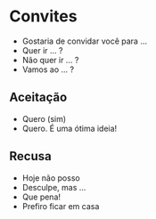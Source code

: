 # Convites

* Gostaria de convidar você para ...
* Quer ir ... ?
* Não quer ir ... ?
* Vamos ao ... ?

## Aceitação

* Quero (sim)
* Quero. É uma ótima ideia!

## Recusa

* Hoje não posso
* Desculpe, mas ...
* Que pena!
* Prefiro ficar em casa
